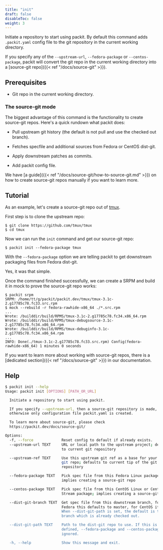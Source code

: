 ```yaml
---
title: "init"
draft: false
disableToc: false
weight: 3
---
```


Initiate a repository to start using packit. By default this command adds
`.packit.yaml` config file to the git repository in the current working
directory.

If you specify any of the `--upstream-url`, `--fedora-package` or `--centos-package`,
packit will convert the git repo in the current working directory into a
[source-git repo]({{< ref "/docs/source-git" >}}).


## Prerequisites

 * Git repo in the current working directory.


### The source-git mode

The biggest advantage of this command is the functionality to create source-git
repos. Here's a quick rundown what packit does:

 * Pull upstream git history (the default is not pull and use the checked out
   branch).

 * Fetches specfile and additional sources from Fedora or CentOS dist-git.

 * Apply downstream patches as commits.

 * Add packit config file.

We have [a guide]({{< ref "/docs/source-git/how-to-source-git.md" >}}) on how
to create source-git repos manually if you want to learn more.


## Tutorial

As an example, let's create a source-git repo out of
[tmux](https://github.com/tmux/tmux).

First step is to clone the upstream repo:
```
$ git clone https://github.com/tmux/tmux
$ cd tmux
```

Now we can run the `init` command and get our source-git repo:
```
$ packit init --fedora-package tmux
```

With the `--fedora-package` option we are telling packit to get downstream
packaging files from Fedora dist-git.

Yes, it was that simple.

Once the command finished successfully, we can create a SRPM and build it in
mock to prove the source-git repo works:
```
$ packit srpm
SRPM: /home/tt/g/packit/packit.dev/tmux/tmux-3.1c-2.g17785c78.fc33.src.rpm
$ mock --rebuild -r fedora-rawhide-x86_64 ./*.src.rpm
...
Wrote: /builddir/build/RPMS/tmux-3.1c-2.g17785c78.fc34.x86_64.rpm
Wrote: /builddir/build/RPMS/tmux-debugsource-3.1c-2.g17785c78.fc34.x86_64.rpm
Wrote: /builddir/build/RPMS/tmux-debuginfo-3.1c-2.g17785c78.fc34.x86_64.rpm
...
INFO: Done(./tmux-3.1c-2.g17785c78.fc33.src.rpm) Config(fedora-rawhide-x86_64) 1 minutes 0 seconds
```

If you want to learn more about working with source-git repos, there is a
[dedicated section]({{< ref "/docs/source-git" >}}) in our documentation.


## Help

```bash
$ packit init --help
Usage: packit init [OPTIONS] [PATH_OR_URL]

  Initiate a repository to start using packit.

  If you specify --upstream-url, then a source-git repository is made,
  otherwise only configuration file packit.yaml is created.

  To learn more about source-git, please check
  https://packit.dev/docs/source-git/

Options:
  -f, --force             Reset config to default if already exists.
  --upstream-url TEXT     URL or local path to the upstream project; defaults
                          to current git repository

  --upstream-ref TEXT     Use this upstream git ref as a base for your source-
                          git repo; defaults to current tip of the git
                          repository

  --fedora-package TEXT   Pick spec file from this Fedora Linux package;
                          implies creating a source-git repo

  --centos-package TEXT   Pick spec file from this CentOS Linux or CentOS
                          Stream package; implies creating a source-git repo

  --dist-git-branch TEXT  Get spec file from this downstream branch, for
                          Fedora this defaults to master, for CentOS it's c8s.
                          When --dist-git-path is set, the default is the
                          branch which is already checked out.

  --dist-git-path TEXT    Path to the dist-git repo to use. If this is
                          defined, --fedora-package and --centos-package are
                          ignored.

  -h, --help              Show this message and exit.
```
